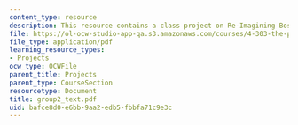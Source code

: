 ```yaml
---
content_type: resource
description: This resource contains a class project on Re-Imagining Boston.
file: https://ol-ocw-studio-app-qa.s3.amazonaws.com/courses/4-303-the-production-of-space-art-architecture-and-urbanism-in-dialogue-fall-2006/bafce8d0e6bb9aa2edb5fbbfa71c9e3c_group2_text.pdf
file_type: application/pdf
learning_resource_types:
- Projects
ocw_type: OCWFile
parent_title: Projects
parent_type: CourseSection
resourcetype: Document
title: group2_text.pdf
uid: bafce8d0-e6bb-9aa2-edb5-fbbfa71c9e3c
---
```

